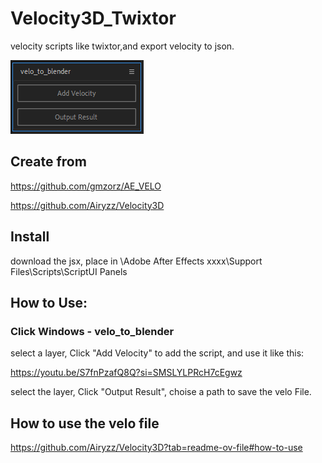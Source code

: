 # Velocity3D_Twixtor
velocity scripts like twixtor,and export velocity to json.

![preview](https://github.com/sefFumyc/Velocity3D_Twixtor/blob/main/preview3.png?raw=true)

## Create from
https://github.com/gmzorz/AE_VELO

https://github.com/Airyzz/Velocity3D

## Install
download the jsx, place in
\\Adobe After Effects xxxx\Support Files\Scripts\ScriptUI Panels

## How to Use:
### Click Windows - velo_to_blender

select a layer, Click "Add Velocity" to add the script, and use it like this:

https://youtu.be/S7fnPzafQ8Q?si=SMSLYLPRcH7cEgwz

select the layer, Click "Output Result", choise a path to save the velo File.

## How to use the velo file
https://github.com/Airyzz/Velocity3D?tab=readme-ov-file#how-to-use





